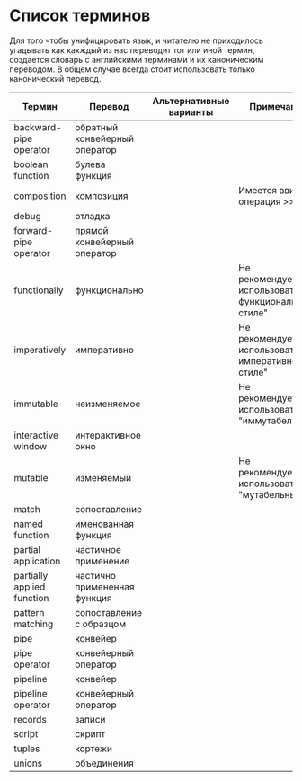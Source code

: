 Список терминов
===============

Для того чтобы унифицировать язык, и читателю не приходилось угадывать как какждый из нас переводит тот или иной термин, создается словарь с английскими терминами и их каноническим переводом.
В общем случае всегда стоит использовать только канонический перевод. 

| Термин | Перевод | Альтернативные варианты | Примечание |
| ------ | ------- | ----------------------- | ---------- |
| backward-pipe operator | обратный конвейерный оператор | | |
| boolean function | булева функция | | |
| composition   | композиция |  | Имеется ввиде операция >> в F# |
| debug  | отладка | | |
| forward-pipe operator | прямой конвейерный оператор | | |
| functionally | функционально | | Не рекомендуется использовать "в функциональном стиле" |
| imperatively  | императивно | | Не рекомендуется использовать "в императивном стиле" |
| immutable  | неизменяемое | | Не рекомендуется использовать "иммутабельный" |
| interactive window  | интерактивное окно | | |
| mutable  | изменяемый | | Не рекомендуется использовать "мутабельный" |
| match  | сопоставление | | |
| named function  | именованная функция | | |
| partial application | частичное применение | | |
| partially applied function | частично примененная функция | | |
| pattern matching  | сопоставление с образцом | | |
| pipe  | конвейер | | |
| pipe operator | конвейерный оператор | | |
| pipeline | конвейер | | |
| pipeline operator | конвейерный оператор | | |
| records   | записи  | | |
| script   | скрипт  | | |
| tuples  | кортежи | | |
| unions  | объединения | | |
